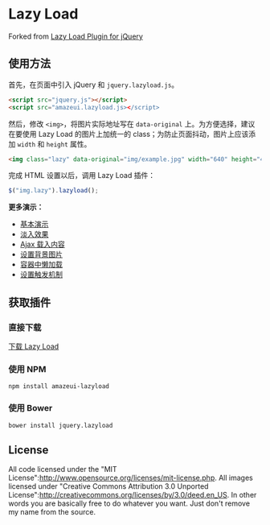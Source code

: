 # Lazy Load

Forked from [Lazy Load Plugin for jQuery](https://github.com/tuupola/jquery_lazyload/)

## 使用方法

首先，在页面中引入 jQuery 和 `jquery.lazyload.js`。

```html
<script src="jquery.js"></script>
<script src="amazeui.lazyload.js></script>
```

然后，修改 `<img>`，将图片实际地址写在 `data-original` 上。为方便选择，建议在要使用 Lazy Load 的图片上加统一的 class；为防止页面抖动，图片上应该添加 `width` 和 `height` 属性。

```html
<img class="lazy" data-original="img/example.jpg" width="640" height="480">
```

完成 HTML 设置以后，调用 Lazy Load 插件：

```js
$("img.lazy").lazyload();
```

**更多演示：**

- [基本演示](http://amazeui.github.io/lazyload/examples/enabled.html)
- [淡入效果](http://amazeui.github.io/lazyload/examples/fadein.html)
- [Ajax 载入内容](http://amazeui.github.io/lazyload/examples/ajax.html)
- [设置背景图片](http://amazeui.github.io/lazyload/examples/background.html)
- [容器中懒加载](http://amazeui.github.io/lazyload/examples/container.html)
- [设置触发机制](http://amazeui.github.io/lazyload/examples/timeout.html)

## 获取插件

### 直接下载

<a href="https://github.com/amazeui/lazyload/archive/master.zip" class="am-btn am-btn-primary">下载 Lazy Load</a>

### 使用 NPM

```
npm install amazeui-lazyload
```

### 使用 Bower

```
bower install jquery.lazyload
```
## License

All code licensed under the "MIT License":http://www.opensource.org/licenses/mit-license.php. All images licensed under "Creative Commons Attribution 3.0 Unported License":http://creativecommons.org/licenses/by/3.0/deed.en_US. In other words you are basically free to do whatever you want. Just don't remove my name from the source.
